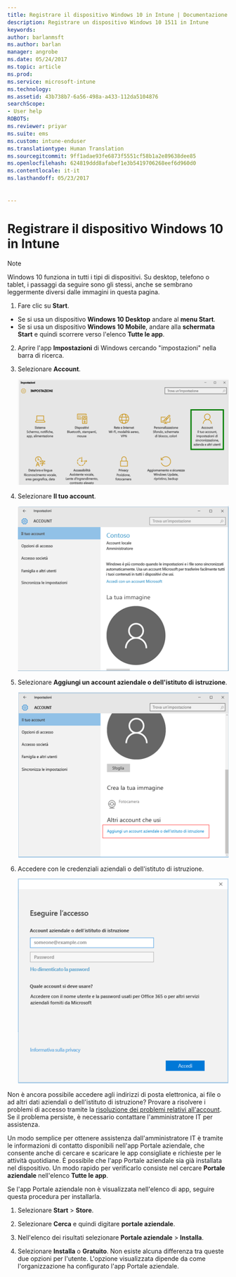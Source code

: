 ```yaml
---
title: Registrare il dispositivo Windows 10 in Intune | Documentazione Microsoft
description: Registrare un dispositivo Windows 10 1511 in Intune
keywords: 
author: barlanmsft
ms.author: barlan
manager: angrobe
ms.date: 05/24/2017
ms.topic: article
ms.prod: 
ms.service: microsoft-intune
ms.technology: 
ms.assetid: 43b738b7-6a56-498a-a433-112da5104876
searchScope:
- User help
ROBOTS: 
ms.reviewer: priyar
ms.suite: ems
ms.custom: intune-enduser
ms.translationtype: Human Translation
ms.sourcegitcommit: 9ff1adae93fe6873f5551cf58b1a2e89638dee85
ms.openlocfilehash: 624819ddd8afabef1e3b5419706268eef6d960d0
ms.contentlocale: it-it
ms.lasthandoff: 05/23/2017


---
```


# <a name="enroll-your-windows-10-device-in-intune"></a>Registrare il dispositivo Windows 10 in Intune

  > [!NOTE]
  > Windows 10 funziona in tutti i tipi di dispositivi. Su desktop, telefono o tablet, i passaggi da seguire sono gli stessi, anche se sembrano leggermente diversi dalle immagini in questa pagina.

1.  Fare clic su **Start**.

  - Se si usa un dispositivo **Windows 10 Desktop** andare al **menu Start**.
  - Se si usa un dispositivo **Windows 10 Mobile**, andare alla **schermata Start** e quindi scorrere verso l'elenco **Tutte le app**.

2. Aprire l'app **Impostazioni** di Windows cercando "impostazioni" nella barra di ricerca.

3. Selezionare **Account**.

    ![Passaggio a Impostazioni e Account](./media/W10-enroll-1-settings-accounts.png)

4. Selezionare **Il tuo account**.

    ![Selezionare l'account personale](./media/W10-enroll-2-accounts-your-account.png)

5. Selezionare **Aggiungi un account aziendale o dell'istituto di istruzione**.

    ![Selezionare Aggiungi un account aziendale o dell'istituto di istruzione](./media/w10-enroll-3-add-work-school-acct.png)

6. Accedere con le credenziali aziendali o dell'istituto di istruzione.

    ![Accesso](./media/W10-enroll-4-sign-in.png)

Non è ancora possibile accedere agli indirizzi di posta elettronica, ai file o ad altri dati aziendali o dell'istituto di istruzione? Provare a risolvere i problemi di accesso tramite la [risoluzione dei problemi relativi all'account](troubleshoot-your-windows-10-device-windows.md#troubleshooting-steps-to-follow-if-you-see-your-account). Se il problema persiste, è necessario contattare l'amministratore IT per assistenza.

Un modo semplice per ottenere assistenza dall'amministratore IT è tramite le informazioni di contatto disponibili nell'app Portale aziendale, che consente anche di cercare e scaricare le app consigliate e richieste per le attività quotidiane. È possibile che l'app Portale aziendale sia già installata nel dispositivo. Un modo rapido per verificarlo consiste nel cercare __Portale aziendale__ nell'elenco __Tutte le app__.

Se l'app Portale aziendale non è visualizzata nell'elenco di app, seguire questa procedura per installarla.

1. Selezionare **Start** > **Store**.

2. Selezionare **Cerca** e quindi digitare **portale aziendale**.

3. Nell'elenco dei risultati selezionare **Portale aziendale** > **Installa**.

4. Selezionare **Installa** o **Gratuito**. Non esiste alcuna differenza tra queste due opzioni per l'utente. L'opzione visualizzata dipende da come l'organizzazione ha configurato l'app Portale aziendale.

